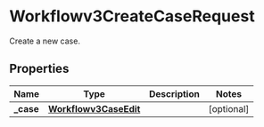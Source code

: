 

# Workflowv3CreateCaseRequest

Create a new case.

## Properties

| Name | Type | Description | Notes |
|------------ | ------------- | ------------- | -------------|
|**_case** | [**Workflowv3CaseEdit**](Workflowv3CaseEdit.md) |  |  [optional] |



